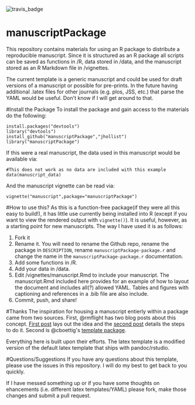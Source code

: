 ![travis_badge](https://travis-ci.org/jhollist/manuscriptPackage.svg)

manuscriptPackage
====================

This repository contains materials for using an R package to distribute a reproducible manuscript. Since it is structured as an R package all scripts can be saved as functions in /R, data stored in /data, and the manuscript stored as an R Markdown file in /vignettes.  

The current template is a generic manuscript and could be used for draft versions of a manuscript or possible for pre-prints.  In the future having additional .latex files for other journals (e.g. plos, JSS, etc.) that parse the YAML would be useful.  Don't know if I will get around to that.  

#Install the Package
To install the package and gain access to the materials do the following:
```
install.packages("devtools")
library("devtools")
install_github("manuscriptPackage","jhollist")
library("manuscriptPackage")
```
If this were a real manuscript, the data used in this manuscript would be available via:
```
#This does not work as no data are included with this example
data(manuscript_data)
```
And the manuscript vignette can be read via:
```
vignette("manuscript",package="manuscriptPackage")
```

#How to use this?
As this is a function-free package(if they were all this easy to build!), it has little use currently being installed into R (except if you want to view the rendered output with `vignette()`).  It is useful, however, as a starting point for new manuscripts.  The way I have used it is as follows:

1. Fork it
2. Rename it.  You will need to rename the Github repo, rename the package in `DESCRIPTION`, rename `manuscriptPackage-package.r` and change the name in the `manuscriptPackage-package.r` documentation.
3. Add some functions in /R.
4. Add your data in /data.
5. Edit /vignettes/manuscript.Rmd to include your manuscript.  The manuscript.Rmd included here provides for an example of how to layout the document and includes all(?) allowed YAML. Tables and figures with captioning and references in a .bib file are also include.
6. Commit, push, and share!

#Thanks
The inspiration for housing a  manuscript entierly within a package came from two sources.  First, @rmflight has two blog posts about this concept.  [First post](http://rmflight.github.io/posts/2014/07/analyses_as_packages.html) lays out the idea and the [second post](http://rmflight.github.io/posts/2014/07/vignetteAnalysis.html) details the steps to do it. Second is @cboettig's [template package](https://github.com/cboettig/template).  

Everything here is built upon their efforts.  The latex template is a modified version of the default latex template that ships with pandoc/rstudio.

#Questions/Suggestions
If you have any questions about this template, please use the issues in this repository.  I will do my best to get back to you quickly.

If I have messed something up or if you have some thoughts on ehancements (i.e. different latex templates/YAML) please fork, make those changes and submit a pull request.